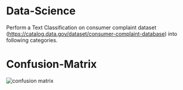 # Data-Science
Perform a Text Classification on consumer complaint dataset (https://catalog.data.gov/dataset/consumer-complaint-database) into following categories.
# Confusion-Matrix
![confusion matrix](https://github.com/Kamalapuramjahnavi/Data--Science/assets/89464329/1badcea4-47c1-4b1e-85bf-9a575e0ea40f)
